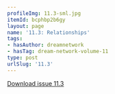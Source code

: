 ```yaml
---
profileImg: 11.3-sml.jpg
itemId: bcphbp2b6gy
layout: page
name: '11.3: Relationships'
tags:
- hasAuthor: dreamnetwork
- hasTag: dream-network-volume-11
type: post
urlSlug: '11.3'
---
```

<a href="../files/pdfs/Volume_11/11.3-Dream-Network_Volume-11_No-3.pdf" download="">Download issue 11.3</a>